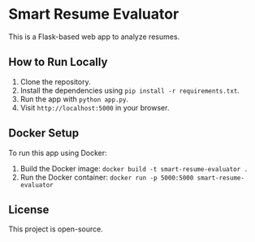  # Smart Resume Evaluator

This is a Flask-based web app to analyze resumes.

## How to Run Locally

1. Clone the repository.
2. Install the dependencies using `pip install -r requirements.txt`.
3. Run the app with `python app.py`.
4. Visit `http://localhost:5000` in your browser.

## Docker Setup

To run this app using Docker:

1. Build the Docker image: `docker build -t smart-resume-evaluator .`
2. Run the Docker container: `docker run -p 5000:5000 smart-resume-evaluator`

## License

This project is open-source.
